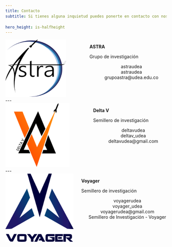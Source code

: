 ```yaml
---
title: Contacto
subtitle: Si tienes alguna inquietud puedes ponerte en contacto con nosotros

hero_height: is-halfheight
---
```

<link href="../assets/css/custom.css" rel="stylesheet" type="text/css">
<style>
    @media (max-width: 767px) {
        img {
            width: 60%;
            margin-bottom: -20px;
        }
    }
</style>


<div class="columns is-multiline is-centered is-vcentered">
  <div class="column is-3 has-text-centered">
    <img src="/icons/astra.png" alt="Logo ASTRA" height="179px" width="190px">
  </div>
  <div class="column is-4">
    <p class="title is-5"><b>ASTRA</b></p>
    <p class="subtitle is-6">Grupo de investigación</p>
    <div class="columns is-vcentered">
      <div class="column is-social has-text-centered">
        <a href="https://www.facebook.com/astraudea/" aria-label="Facebook de ASTRA" target="_blank"><i class="fab fa-facebook fa-3x"></i></a>
      </div>
      <div class="column">astraudea</div>
    </div>
    <div class="columns is-vcentered">
      <div class="column is-social has-text-centered">
        <a href="https://www.instagram.com/astraudea/" aria-label="Instagram de ASTRA" target="_blank"><i class="fab fa-instagram fa-3x"></i></a>
      </div>
      <div class="column">astraudea</div>
    </div>
    <div class="columns is-vcentered">
      <div class="column is-social has-text-centered">
        <a href="mailto:grupoastra@udea.edu.co" aria-label="Correo de ASTRA" target="_blank"><i class="fa fa-envelope fa-3x"></i></a>
      </div>
      <div class="column">grupoastra@udea.edu.co</div>
    </div>
  </div>
</div>
---
<div class="columns is-multiline is-centered is-vcentered">
  <div class="column is-3 has-text-centered">
    <img src="/icons/deltav.png" alt="Logo Delta V">
  </div>
  <div class="column is-4">
    <p class="title is-5"><b>Delta V</b></p>
    <p class="subtitle is-6">Semillero de investigación</p>
    <div class="columns is-vcentered">
      <div class="column is-social has-text-centered">
        <a href="https://www.facebook.com/deltavudea/" aria-label="Facebook de Delta V" target="_blank"><i class="fab fa-facebook fa-3x"></i></a>
      </div>
      <div class="column">deltavudea</div>
    </div>
    <div class="columns is-vcentered">
      <div class="column is-social has-text-centered">
        <a href="https://www.instagram.com/deltav_udea/" aria-label="Instagram de Delta V" target="_blank"><i class="fab fa-instagram fa-3x"></i></a>
      </div>
      <div class="column">deltav_udea</div>
    </div>
    <div class="columns is-vcentered">
      <div class="column is-social has-text-centered">
        <a href="mailto:deltavudea@gmail.com" aria-label="Correo de Delta V" target="_blank"><i class="fa fa-envelope fa-3x"></i></a>
      </div>
      <div class="column">deltavudea@gmail.com</div>
    </div>
  </div>
</div>
---
<div class="columns is-multiline is-centered is-vcentered">
  <div class="column is-3 has-text-centered">
    <img src="/icons/voyager.png" alt="Logo Voyager" height="213px" width="213px">
  </div>
  <div class="column is-4">
    <p class="title is-5"><b>Voyager</b></p>
    <p class="subtitle is-6">Semillero de investigación</p>
    <div class="columns is-vcentered">
      <div class="column is-social has-text-centered">
        <a href="https://www.facebook.com/voyagerudea/" aria-label="Facebook de Voyager" target="_blank"><i class="fab fa-facebook fa-3x"></i></a>
      </div>
      <div class="column">voyagerudea</div>
    </div>
    <div class="columns is-vcentered">
      <div class="column is-social has-text-centered">
        <a href="https://www.instagram.com/voyager_udea/" aria-label="Instagram de Voyager" target="_blank"><i class="fab fa-instagram fa-3x"></i></a>
      </div>
      <div class="column">voyager_udea</div>
    </div>
    <div class="columns is-vcentered">
      <div class="column is-social has-text-centered">
        <a href="mailto:voyagerudea@gmail.com" aria-label="Correo de Voyager" target="_blank"><i class="fa fa-envelope fa-3x"></i></a>
      </div>
      <div class="column">voyagerudea@gmail.com</div>
    </div>
    <div class="columns is-vcentered">
      <div class="column is-social has-text-centered">
        <a href="https://www.youtube.com/@semillerodeinvestigacionvo6324" aria-label="Canal de Youtube de Voyager" target="_blank"><i class="fab fa-youtube fa-3x"></i></a>
      </div>
      <div class="column">Semillero de Investigación - Voyager</div>
    </div>
  </div>
</div>